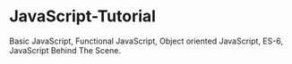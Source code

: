 # JavaScript-Tutorial
Basic JavaScript,  Functional JavaScript, Object oriented JavaScript, ES-6, JavaScript Behind The Scene.
